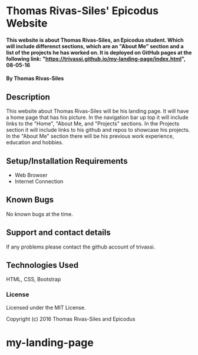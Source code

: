 # Thomas Rivas-Siles' Epicodus Website

#### This website is about Thomas Rivas-Siles, an Epicodus student. Which will include differenct sections, which are an "About Me" section and a list of the projects he has worked on. It is deployed on GitHub pages at the following link: "https://trivassi.github.io/my-landing-page/index.html", 08-05-16

#### By Thomas Rivas-Siles

## Description

This website about Thomas Rivas-Siles will be his landing page. It will have a home page that has his picture. In the navigation bar up top it will include links to the "Home", "About Me, and "Projects" sections. In the Projects section it will include links to his github and repos to showcase his projects. In the "About Me" section there will be his previous work experience, education and hobbies.  

## Setup/Installation Requirements

* Web Browser
* Internet Connection

## Known Bugs

No known bugs at the time.

## Support and contact details

If any problems please contact the github account of trivassi.

## Technologies Used

HTML, CSS, Bootstrap

### License

Licensed under the MIT License.

Copyright (c) 2016 Thomas Rivas-Siles and Epicodus
# my-landing-page
